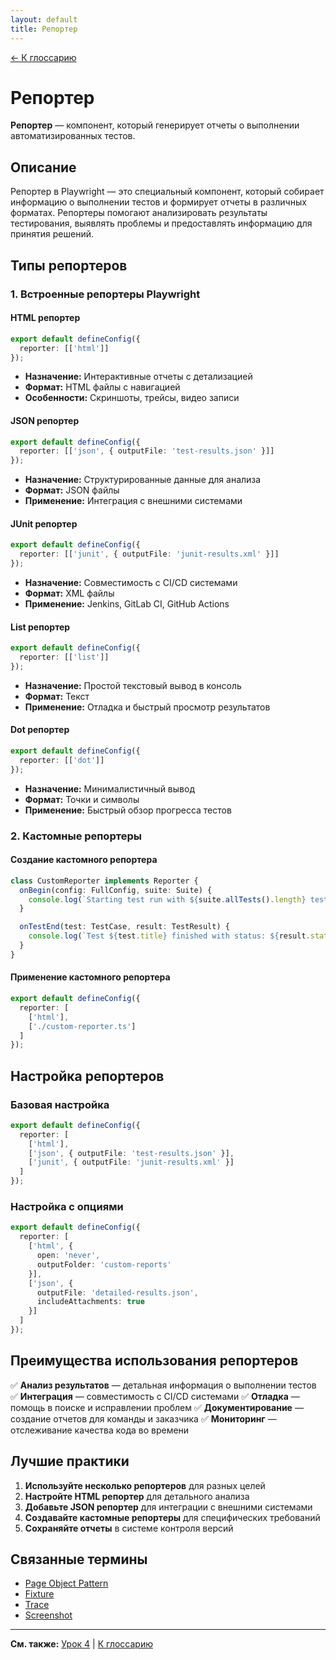 ```yaml
---
layout: default
title: Репортер
---
```


<a href="{{ site.baseurl }}/lessons/glossary/" class="main-link-home">&#8592; К глоссарию</a>

# Репортер

**Репортер** — компонент, который генерирует отчеты о выполнении автоматизированных тестов.

## Описание

Репортер в Playwright — это специальный компонент, который собирает информацию о выполнении тестов и формирует отчеты в различных форматах. Репортеры помогают анализировать результаты тестирования, выявлять проблемы и предоставлять информацию для принятия решений.

## Типы репортеров

### 1. Встроенные репортеры Playwright

#### HTML репортер
```typescript
export default defineConfig({
  reporter: [['html']]
});
```
- **Назначение:** Интерактивные отчеты с детализацией
- **Формат:** HTML файлы с навигацией
- **Особенности:** Скриншоты, трейсы, видео записи

#### JSON репортер
```typescript
export default defineConfig({
  reporter: [['json', { outputFile: 'test-results.json' }]]
});
```
- **Назначение:** Структурированные данные для анализа
- **Формат:** JSON файлы
- **Применение:** Интеграция с внешними системами

#### JUnit репортер
```typescript
export default defineConfig({
  reporter: [['junit', { outputFile: 'junit-results.xml' }]]
});
```
- **Назначение:** Совместимость с CI/CD системами
- **Формат:** XML файлы
- **Применение:** Jenkins, GitLab CI, GitHub Actions

#### List репортер
```typescript
export default defineConfig({
  reporter: [['list']]
});
```
- **Назначение:** Простой текстовый вывод в консоль
- **Формат:** Текст
- **Применение:** Отладка и быстрый просмотр результатов

#### Dot репортер
```typescript
export default defineConfig({
  reporter: [['dot']]
});
```
- **Назначение:** Минималистичный вывод
- **Формат:** Точки и символы
- **Применение:** Быстрый обзор прогресса тестов

### 2. Кастомные репортеры

#### Создание кастомного репортера
```typescript
class CustomReporter implements Reporter {
  onBegin(config: FullConfig, suite: Suite) {
    console.log(`Starting test run with ${suite.allTests().length} tests`);
  }

  onTestEnd(test: TestCase, result: TestResult) {
    console.log(`Test ${test.title} finished with status: ${result.status}`);
  }
}
```

#### Применение кастомного репортера
```typescript
export default defineConfig({
  reporter: [
    ['html'],
    ['./custom-reporter.ts']
  ]
});
```

## Настройка репортеров

### Базовая настройка
```typescript
export default defineConfig({
  reporter: [
    ['html'],
    ['json', { outputFile: 'test-results.json' }],
    ['junit', { outputFile: 'junit-results.xml' }]
  ]
});
```

### Настройка с опциями
```typescript
export default defineConfig({
  reporter: [
    ['html', { 
      open: 'never',
      outputFolder: 'custom-reports'
    }],
    ['json', { 
      outputFile: 'detailed-results.json',
      includeAttachments: true
    }]
  ]
});
```

## Преимущества использования репортеров

✅ **Анализ результатов** — детальная информация о выполнении тестов
✅ **Интеграция** — совместимость с CI/CD системами
✅ **Отладка** — помощь в поиске и исправлении проблем
✅ **Документирование** — создание отчетов для команды и заказчика
✅ **Мониторинг** — отслеживание качества кода во времени

## Лучшие практики

1. **Используйте несколько репортеров** для разных целей
2. **Настройте HTML репортер** для детального анализа
3. **Добавьте JSON репортер** для интеграции с внешними системами
4. **Создавайте кастомные репортеры** для специфических требований
5. **Сохраняйте отчеты** в системе контроля версий

## Связанные термины

- [Page Object Pattern](page-object-pattern.md)
- [Fixture](fixture.md)
- [Trace](trace.md)
- [Screenshot](screenshot.md)

---

**См. также:** [Урок 4](../../glossary/#-урок-4-репортеры-и-page-object-pattern) | [К глоссарию](../../glossary/)
